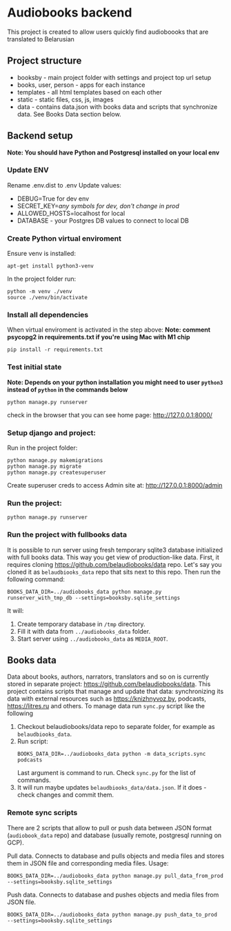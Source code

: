 # Audiobooks backend

This project is created to allow users quickly find audioboooks that are translated to Belarusian 

## Project structure
* booksby - main project folder with settings and project top url setup
* books, user, person - apps for each instance 
* templates - all html templates based on each other
* static - static files, css, js, images
* data - contains data.json with books data and scripts that synchronize data. See Books Data section below.

## Backend setup

**Note: You should have Python and Postgresql installed on your local env**

### Update ENV

Rename .env.dist to .env
Update values:
* DEBUG=True for dev env
* SECRET_KEY=_any symbols for dev, don't change in prod_
* ALLOWED_HOSTS=localhost for local
* DATABASE - your Postgres DB values to connect to local DB

### Create Python virtual enviroment

Ensure venv is installed:
```
apt-get install python3-venv
```

In the project folder run:
```
python -m venv ./venv
source ./venv/bin/activate
```

### Install all dependencies

When virtual enviroment is activated in the step above:
**Note: comment psycopg2 in requirements.txt if you're using Mac with M1 chip**
```
pip install -r requirements.txt
```

### Test initial state
**Note: Depends on your python installation you might need to user `python3` instead of `python` in the commands below**
```
python manage.py runserver
```
check in the browser that you can see home page: http://127.0.0.1:8000/

### Setup django and project:

Run in the project folder:
```
python manage.py makemigrations
python manage.py migrate
python manage.py createsuperuser
```
Create superuser creds to access Admin site at: http://127.0.0.1:8000/admin

### Run the project:
```
python manage.py runserver
```

### Run the project with fullbooks data
It is possible to run server using fresh temporary sqlite3 database initialized with full books data. This way you get view of production-like data. First, it requires cloning https://github.com/belaudiobooks/data repo. Let's say you cloned it as `belaudbiooks_data` repo that sits next to this repo. Then run the following command:

```shell
BOOKS_DATA_DIR=../audiobooks_data python manage.py runserver_with_tmp_db --settings=booksby.sqlite_settings
```

It will:
1. Create temporary database in `/tmp` directory.
2. Fill it with data from `../audiobooks_data` folder.
3. Start server using `../audiobooks_data` as `MEDIA_ROOT`.

## Books data

Data about books, authors, narrators, translators and so on is currently stored in separate project: https://github.com/belaudiobooks/data. This project contains scripts that manage and update that data: synchronizing its data with external resources such as https://knizhnyvoz.by, podcasts, https://litres.ru and others. To manage data run `sync.py` script like the following

1. Checkout belaudiobooks/data repo to separate folder, for example as `belaudbiooks_data`.
2. Run script:
    ```shell
    BOOKS_DATA_DIR=../audiobooks_data python -m data_scripts.sync podcasts
    ```
    Last argument is command to run. Check `sync.py` for the list of commands.
3. It will run maybe updates `belaudbiooks_data/data.json`. If it does - check changes and commit them.

### Remote sync scripts

There are 2 scripts that allow to pull or push data between JSON format (`audiobook_data` repo) and database (usually remote, postgresql running on GCP). 

Pull data. Connects to database and pulls objects and media files and stores them in JSON file and corresponding media files. Usage:

```shell
BOOKS_DATA_DIR=../audiobooks_data python manage.py pull_data_from_prod --settings=booksby.sqlite_settings
```

Push data. Connects to database and pushes objects and media files from JSON file.

```shell
BOOKS_DATA_DIR=../audiobooks_data python manage.py push_data_to_prod  --settings=booksby.sqlite_settings 
```